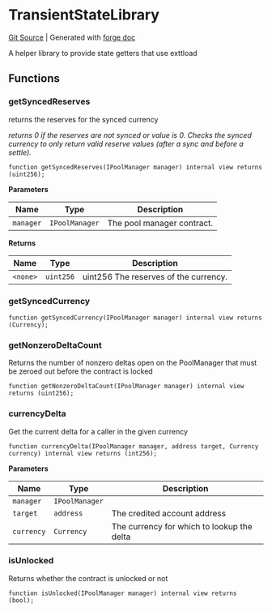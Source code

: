 # TransientStateLibrary
[Git Source](https://github.com/Uniswap/v4-core/blob/1141642f8ba4665a50660886a8a8401526677045/src/libraries/TransientStateLibrary.sol)
| Generated with [forge doc](https://book.getfoundry.sh/reference/forge/forge-doc)

A helper library to provide state getters that use exttload


## Functions
### getSyncedReserves

returns the reserves for the synced currency

*returns 0 if the reserves are not synced or value is 0.
Checks the synced currency to only return valid reserve values (after a sync and before a settle).*


```solidity
function getSyncedReserves(IPoolManager manager) internal view returns (uint256);
```
**Parameters**

|Name|Type|Description|
|----|----|-----------|
|`manager`|`IPoolManager`|The pool manager contract.|

**Returns**

|Name|Type|Description|
|----|----|-----------|
|`<none>`|`uint256`|uint256 The reserves of the currency.|


### getSyncedCurrency


```solidity
function getSyncedCurrency(IPoolManager manager) internal view returns (Currency);
```

### getNonzeroDeltaCount

Returns the number of nonzero deltas open on the PoolManager that must be zeroed out before the contract is locked


```solidity
function getNonzeroDeltaCount(IPoolManager manager) internal view returns (uint256);
```

### currencyDelta

Get the current delta for a caller in the given currency


```solidity
function currencyDelta(IPoolManager manager, address target, Currency currency) internal view returns (int256);
```
**Parameters**

|Name|Type|Description|
|----|----|-----------|
|`manager`|`IPoolManager`||
|`target`|`address`|The credited account address|
|`currency`|`Currency`|The currency for which to lookup the delta|


### isUnlocked

Returns whether the contract is unlocked or not


```solidity
function isUnlocked(IPoolManager manager) internal view returns (bool);
```

